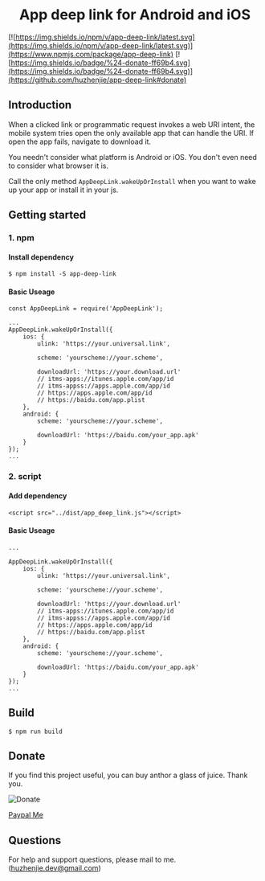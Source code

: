 <h1 align="center">App deep link for Android and iOS</h1>

[![https://img.shields.io/npm/v/app-deep-link/latest.svg](https://img.shields.io/npm/v/app-deep-link/latest.svg)](https://www.npmjs.com/package/app-deep-link)
[![https://img.shields.io/badge/%24-donate-ff69b4.svg](https://img.shields.io/badge/%24-donate-ff69b4.svg)](https://github.com/huzhenjie/app-deep-link#donate)

<h2>Introduction</h2>

When a clicked link or programmatic request invokes a web URI intent, the mobile system tries open the only available app that can handle the URI. If open the app fails, navigate to download it.

You needn't consider what platform is Android or iOS. You don't even need to consider what browser it is.

Call the only method `AppDeepLink.wakeUpOrInstall` when you want to wake up your app or install it in your js.

<h2>Getting started</h2>

<h3>1. npm</h3>

<h4>Install dependency</h4>

```
$ npm install -S app-deep-link
```

<h4>Basic Useage</h4>

```
const AppDeepLink = require('AppDeepLink');

...
AppDeepLink.wakeUpOrInstall({
    ios: {
        ulink: 'https://your.universal.link',

        scheme: 'yourscheme://your.scheme',

        downloadUrl: 'https://your.download.url'
        // itms-apps://itunes.apple.com/app/id
        // itms-appss://apps.apple.com/app/id
        // https://apps.apple.com/app/id
        // https://baidu.com/app.plist
    },
    android: {
        scheme: 'yourscheme://your.scheme', 

        downloadUrl: 'https://baidu.com/your_app.apk'
    }
});
...
```

<h3>2. script</h3>

<h4>Add dependency</h4>

```
<script src="../dist/app_deep_link.js"></script>
```

<h4>Basic Useage</h4>

```
...

AppDeepLink.wakeUpOrInstall({
    ios: {
        ulink: 'https://your.universal.link',

        scheme: 'yourscheme://your.scheme',

        downloadUrl: 'https://your.download.url'
        // itms-apps://itunes.apple.com/app/id
        // itms-appss://apps.apple.com/app/id
        // https://apps.apple.com/app/id
        // https://baidu.com/app.plist
    },
    android: {
        scheme: 'yourscheme://your.scheme', 

        downloadUrl: 'https://baidu.com/your_app.apk'
    }
});
...
```

<h2>Build</h2>

```
$ npm run build
```

<h2>Donate</h2>

If you find this project useful, you can buy anthor a glass of juice. Thank you.

![Donate](https://res.zijizhang.com/img/20200927/huzhenjie_pay_qr.jpg)

[Paypal Me](https://www.paypal.com/paypalme/hzjpay)

<h2>Questions</h2>

For help and support questions, please mail to me. (huzhenjie.dev@gmail.com)
